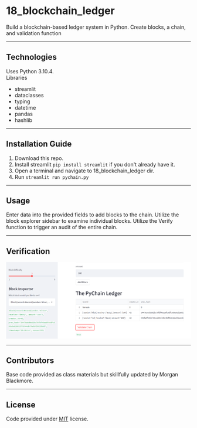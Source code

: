 # 18_blockchain_ledger

Build a blockchain-based ledger system in Python. Create blocks, a chain, and validation function

---

## Technologies  
Uses Python 3.10.4.  
Libraries    
  * streamlit  
  * dataclasses  
  * typing  
  * datetime  
  * pandas  
  * hashlib

---  

## Installation Guide  
1. Download this repo.  
2. Install streamlit `pip install streamlit` if you don't already have it.  
3. Open a terminal and navigate to 18_blockchain_ledger dir.
4. Run `streamlit run pychain.py`  

---  

## Usage  
Enter data into the provided fields to add blocks to the chain. Utilize the block explorer sidebar to examine individual blocks. Utilize the Verify function to trigger an audit of the entire chain. 

---  

## Verification  
  
![Sidebar and Verification](Resources/pychain_validated.png)

---  

## Contributors  
Base code provided as class materials but skillfully updated by Morgan Blackmore.  

---  

## License  
Code provided under [MIT](https://mit-license.org/) license.

